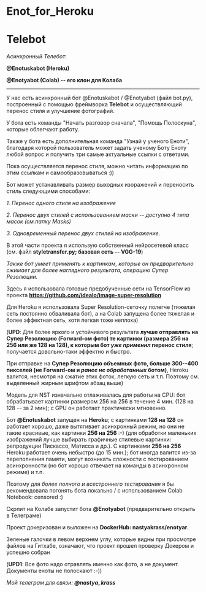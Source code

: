 # Enot_for_Heroku

# Telebot

*Асинхронный Телебот*: 

**@Enotuskabot (Heroku)** 

**@Enotyabot (Colab) -- его клон для Колаба**

***

У нас есть асинхронный бот @Enotuskabot / @Enotyabot (файл bot.py), построенный с помощью фреймворка **Telebot**  и осуществляющий перенос стиля и улучшение фотографий.

У бота есть команды "Начать разговор сначала", "Помощь Полоскуна", которые облегчают работу.

Также  у бота есть дополнительная команда "Узнай у ученого Еноти", благодаря которой пользователь может задать ученому Боту Еноту любой вопрос и получить три самые актуальные  ссылки с ответами.

Пока осуществляется перенос стиля, можно читать информацию по этим ссылкам и самообразовываться :))


Бот может устанавливать размер выходных изоражений и переносить стиль  следующими способами:

*1. Перенос одного стиля на изображение*

*2. Перенос двух стилей с использованием маски -- доступно 4 типа масок (см.папку Masks)*

*3. Одновременный перенос двух стилей на изображение.*

В этой части проекта я использую собственный нейросетевой класс (см. файл **styletransfer.py; базовая сеть -- VGG-19**)

*Также бот умеет применять к картинкам, которые он предварительно сжимает для более наглядного результата, операцию Супер Резолюции.*

Здесь я использовала готовые предобученные сети на TensorFlow из проекта **https://github.com/idealo/image-super-resolution**

Для Heroku я использовала Super Resolution-сеточку полегче (тяжелая сеть постоянно обваливала бот), а на Colab запущена более тяжелая и более эффектная сеть, хотя легкая тоже неплоха)

(**UPD**: Для более яркого и устойчивого результата **лучше отправлять на Супер Резолюцию (Forward-ом фото) те картинки (размера  256 на 256 или же 128 на 128), к которым бот *уже применил* перенос стиля**; получается довольно-таки эффектно и быстро.

При отправке на **Супер Резолюцию объемных фото, больше 300--400 пикселей (не Forward-ом и *ранее не обработанных* ботом)**, Heroku валится, несмотря на сжатие этих фоток, легкую сеть и т.п. Поэтому см. выделенный жирным шрифтом абзац выше)

Модель для NST изначально отлаживалась для работы на CPU: бот обрабатывает картинки размером 256 на 256 в течение 4 мин. (128 на 128 -- за 2 мин); с GPU он работает практически мгновенно.

Бот **@Enotuskabot** запущен на **Heroku**; с картинками **128 на 128** он работает хорошо, даже вытягивает асинхронный режим,  но они не такие красивые, как картинки  **256 на 256** :-) (для обработки маленьких изображений лучше выбирать графичные стилевые картинки: репродукции Пискассо, Матисса и др.).
С картинками **256 на 256** Heroku работает очень небыстро (до 15 мин.); бот иногда валится из-за переполнения памяти, могут возникать сложности с тестированием  асинхронности (но бот хорошо отвечает на команды в асинхронном режиме) и т.п.

Поэтому для *более полного  и всестроннего тестирования* я бы рекомендовала погонять бота  локально / с использованием  Colab Notebook: censored :)

Скрпит на Колабе запустит бота **@Enotyabot** (предварительно открыть в Телеграме)

Проект докеризован и выложен на **DockerHub: nastyakrass/enotyar**. 

Зеленые галочки в левом верхнем углу, которые видны при просмотре файлов на Гитхабе, означают, что проект прошел проверку Докером и успешно собран

(**UPD1**: Все фото надо отравлять именно как фото, а не документ. Документы еноты не полоскают :-))


*Мой телеграм для связи: **@nastya_krass***

